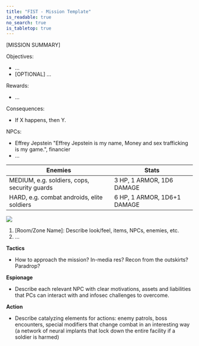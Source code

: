 ```yaml
---
title: "FIST - Mission Template"
is_readable: true
no_search: true
is_tabletop: true
---
```


[MISSION SUMMARY]

<!--more-->

Objectives:
- ...
- [OPTIONAL] ...

Rewards:
- ...

Consequences:
- If X happens, then Y.

NPCs:
- Effrey Jepstein "Effrey Jepstein is my name, Money and sex trafficking is my game.", financier
- ...

| Enemies | Stats |
| --- | --- |
| MEDIUM, e.g. soldiers, cops, security guards | 3 HP, 1 ARMOR, 1D6 DAMAGE |
| HARD, e.g. combat androids, elite soldiers | 6 HP, 1 ARMOR, 1D6+1 DAMAGE |


![](/img/tabletop/fist/island.jpg)

1. [Room/Zone Name]: Describe look/feel, items, NPCs, enemies, etc.
2. ...

**Tactics**

- How to approach the mission? In-media res? Recon from the outskirts? Paradrop?

**Espionage**

- Describe each relevant NPC with clear motivations, assets and liabilities that PCs can interact with and infosec challenges to overcome. 

**Action**

- Describe catalyzing elements for actions: enemy patrols, boss encounters, special modifiers that change combat in an interesting way (a network of neural implants that lock down the entire facility if a soldier is harmed)